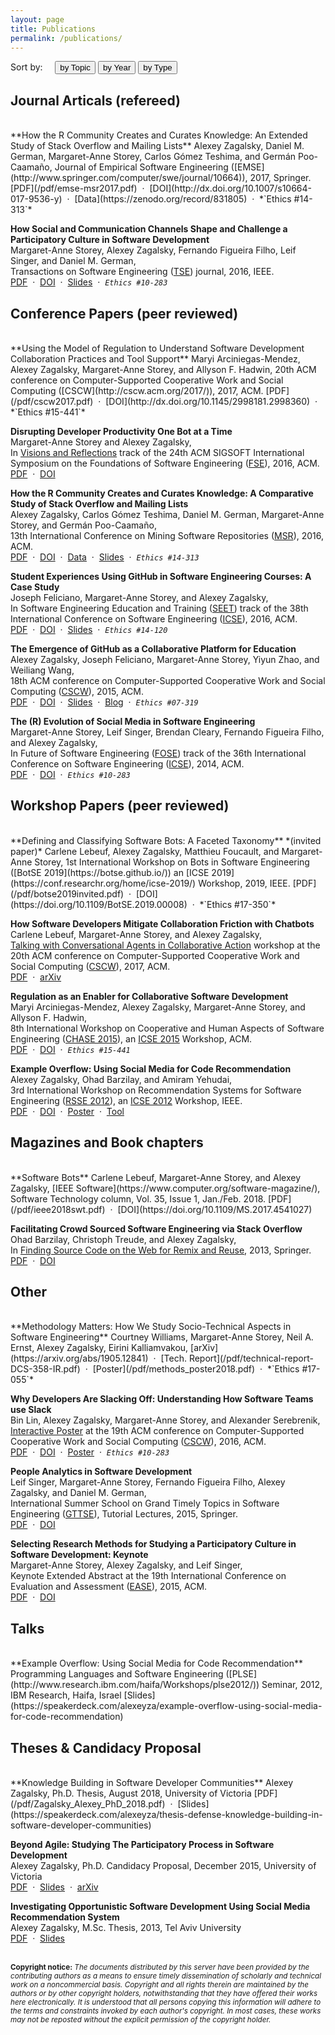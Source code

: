```yaml
---
layout: page
title: Publications
permalink: /publications/
---
```

<div id=pubfilters>
    <span>Sort by: &nbsp; &nbsp;</span>
    <button onclick="showPubsByTopic()">by Topic</button>
    <button onclick="showPubsByYear()">by Year</button>
    <button onclick="showPubsByType()">by Type</button>
</div>


## Journal Articals (refereed)
<br>
**How the R Community Creates and Curates Knowledge: An Extended Study of Stack Overflow and Mailing Lists**  
Alexey Zagalsky, Daniel M. German, Margaret-Anne Storey, Carlos Gómez Teshima, and Germán Poo-Caamaño,  
Journal of Empirical Software Engineering ([EMSE](http://www.springer.com/computer/swe/journal/10664)), 2017, Springer.  
[PDF](/pdf/emse-msr2017.pdf) &nbsp;·&nbsp; [DOI](http://dx.doi.org/10.1007/s10664-017-9536-y) &nbsp;·&nbsp; [Data](https://zenodo.org/record/831805) &nbsp;·&nbsp; *`Ethics #14-313`*

**How Social and Communication Channels Shape and Challenge a Participatory Culture in Software Development**  
Margaret-Anne Storey, Alexey Zagalsky, Fernando Figueira Filho, Leif Singer, and Daniel M. German,  
Transactions on Software Engineering ([TSE](https://www.computer.org/web/tse)) journal, 2016, IEEE.  
[PDF](/pdf/tse2016.pdf) &nbsp;·&nbsp; [DOI](http://dx.doi.org/10.1109/TSE.2016.2584053) &nbsp;·&nbsp; [Slides](https://speakerdeck.com/alexeyza/tse-2016-how-communication-channels-challenge-a-participatory-culture-in-software-development) &nbsp;·&nbsp; *`Ethics #10-283`*


## Conference Papers (peer reviewed)
<br>
**Using the Model of Regulation to Understand Software Development Collaboration Practices and Tool Support**  
Maryi Arciniegas-Mendez, Alexey Zagalsky, Margaret-Anne Storey, and Allyson F. Hadwin,  
20th ACM conference on Computer-Supported Cooperative Work and Social Computing ([CSCW](http://cscw.acm.org/2017/)), 2017, ACM.  
[PDF](/pdf/cscw2017.pdf) &nbsp;·&nbsp; [DOI](http://dx.doi.org/10.1145/2998181.2998360) &nbsp;·&nbsp; *`Ethics #15-441`*

**Disrupting Developer Productivity One Bot at a Time**  
Margaret-Anne Storey and Alexey Zagalsky,  
In [Visions and Reflections](http://www.cs.ucdavis.edu/fse2016/calls/visions-and-reflections/) track of the 24th ACM SIGSOFT International Symposium on the Foundations of Software Engineering ([FSE](http://www.cs.ucdavis.edu/fse2016/)), 2016, ACM.  
[PDF](/pdf/fse-var2016.pdf) &nbsp;·&nbsp; [DOI](http://dx.doi.org/10.1145/2950290.2983989)

**How the R Community Creates and Curates Knowledge: A Comparative Study of Stack Overflow and Mailing Lists**  
Alexey Zagalsky, Carlos Gómez Teshima, Daniel M. German, Margaret-Anne Storey,
and Germán Poo-Caamaño,  
13th International Conference on Mining Software Repositories ([MSR](http://2016.msrconf.org)), 2016, ACM.  
[PDF](/pdf/msr2016.pdf) &nbsp;·&nbsp; [DOI](http://dx.doi.org/10.1145/2901739.2901772) &nbsp;·&nbsp; [Data](https://github.com/thechiselgroup/R-ML-and-StackOverflow) &nbsp;·&nbsp; [Slides](https://speakerdeck.com/alexeyza/msr16-how-the-r-community-creates-and-curates-knowledge) &nbsp;·&nbsp; *`Ethics #14-313`*

**Student Experiences Using GitHub in Software Engineering Courses: A Case Study**  
Joseph Feliciano, Margaret-Anne Storey, and Alexey Zagalsky,  
In Software Engineering Education and Training ([SEET](http://2016.icse.cs.txstate.edu/educationTraining)) track of the 38th International Conference on Software Engineering ([ICSE](http://2016.icse.cs.txstate.edu/)), 2016, ACM.  
[PDF](/pdf/icse16seet.pdf) &nbsp;·&nbsp; [DOI](http://dx.doi.org/10.1145/2889160.2889195) &nbsp;·&nbsp; [Slides](https://speakerdeck.com/alexeyza/icse16-student-experiences-using-github-in-software-engineering-courses) &nbsp;·&nbsp; *`Ethics #14-120`*

**The Emergence of GitHub as a Collaborative Platform for Education**  
Alexey Zagalsky, Joseph Feliciano, Margaret-Anne Storey, Yiyun Zhao, and Weiliang Wang,  
18th ACM conference on Computer-Supported Cooperative Work and Social Computing ([CSCW](http://cscw.acm.org/2015/)), 2015, ACM.  
[PDF](/pdf/cscw15.pdf) &nbsp;·&nbsp; [DOI](http://dx.doi.org/10.1145/2675133.2675284) &nbsp;·&nbsp; [Slides](https://speakerdeck.com/alexeyza/the-emergence-of-github-as-a-collaborative-platform-for-education) &nbsp;·&nbsp; [Blog](http://alexeyza.com/blog/2015/09/10/embracing-participatory-culture-in-education/) &nbsp;·&nbsp; *`Ethics #07-319`*

**The \(R\) Evolution of Social Media in Software Engineering**  
Margaret-Anne Storey, Leif Singer, Brendan Cleary, Fernando Figueira Filho, and Alexey Zagalsky,  
In Future of Software Engineering ([FOSE](http://2014.icse-conferences.org/fose)) track of the 36th International Conference on Software Engineering ([ICSE](http://2014.icse-conferences.org/)), 2014, ACM.  
[PDF](/pdf/fose14.pdf) &nbsp;·&nbsp; [DOI](http://dx.doi.org/10.1145/2593882.2593887) &nbsp;·&nbsp; *`Ethics #10-283`*


## Workshop Papers (peer reviewed)
<br>
**Defining and Classifying Software Bots: A Faceted Taxonomy** *(invited paper)*  
Carlene Lebeuf, Alexey Zagalsky, Matthieu Foucault, and Margaret-Anne Storey,  
1st International Workshop on Bots in Software Engineering ([BotSE 2019](https://botse.github.io/)) an [ICSE 2019](https://conf.researchr.org/home/icse-2019/) Workshop, 2019, IEEE.  
[PDF](/pdf/botse2019invited.pdf) &nbsp;·&nbsp; [DOI](https://doi.org/10.1109/BotSE.2019.00008) &nbsp;·&nbsp; *`Ethics #17-350`*

**How Software Developers Mitigate Collaboration Friction with Chatbots**  
Carlene Lebeuf, Margaret-Anne Storey, and Alexey Zagalsky,  
[Talking with Conversational Agents in Collaborative Action](https://talkingwithagents.wordpress.com/) workshop at the 20th ACM conference on Computer-Supported Cooperative Work and Social Computing ([CSCW](http://cscw.acm.org/2017/)), 2017, ACM.  
[PDF](/pdf/cscw2017-workshop.pdf) &nbsp;·&nbsp; [arXiv](https://arxiv.org/abs/1702.07011)

**Regulation as an Enabler for Collaborative Software Development**  
Maryi Arciniegas-Mendez, Alexey Zagalsky, Margaret-Anne Storey, and Allyson F. Hadwin,  
8th International Workshop on Cooperative and Human Aspects of Software Engineering ([CHASE 2015](http://www.chaseresearch.org/workshops/chase2015)), an [ICSE 2015](http://2015.icse-conferences.org/) Workshop, ACM.  
[PDF](/pdf/chase15.pdf) &nbsp;·&nbsp; [DOI](http://dx.doi.org/10.1109/CHASE.2015.29) &nbsp;·&nbsp; *`Ethics #15-441`*

**Example Overflow: Using Social Media for Code Recommendation**  
Alexey Zagalsky, Ohad Barzilay, and Amiram Yehudai,  
3rd International Workshop on Recommendation Systems for Software Engineering ([RSSE 2012](https://sites.google.com/site/rsseresearch/rsse-2012)), an [ICSE 2012](https://files.ifi.uzh.ch/icseweb/) Workshop, IEEE.  
[PDF](/pdf/rsse12.pdf) &nbsp;·&nbsp; [DOI](http://dx.doi.org/10.1109/RSSE.2012.6233407) &nbsp;·&nbsp; [Poster](/pdf/rsse12_poster.pdf) &nbsp;·&nbsp; [Tool](http://www.exampleoverflow.net/)


## Magazines and Book chapters
<br>
**Software Bots**  
Carlene Lebeuf, Margaret-Anne Storey, and Alexey Zagalsky,  
[IEEE Software](https://www.computer.org/software-magazine/), Software Technology column, Vol. 35, Issue 1, Jan./Feb. 2018.  
[PDF](/pdf/ieee2018swt.pdf) &nbsp;·&nbsp; [DOI](https://doi.org/10.1109/MS.2017.4541027)

**Facilitating Crowd Sourced Software Engineering via Stack Overflow**  
Ohad Barzilay, Christoph Treude, and Alexey Zagalsky,  
In [Finding Source Code on the Web for Remix and Reuse](http://www.springer.com/computer/swe/book/978-1-4614-6595-9), 2013, Springer.  
[PDF](/pdf/fcsse13.pdf) &nbsp;·&nbsp; [DOI](http://dx.doi.org/10.1007/978-1-4614-6596-6_15)


## Other
<br>
**Methodology Matters: How We Study Socio-Technical Aspects in Software Engineering**  
Courtney Williams, Margaret-Anne Storey, Neil A. Ernst, Alexey Zagalsky, Eirini Kalliamvakou,  
[arXiv](https://arxiv.org/abs/1905.12841) &nbsp;·&nbsp; [Tech. Report](/pdf/technical-report-DCS-358-IR.pdf) &nbsp;·&nbsp; [Poster](/pdf/methods_poster2018.pdf) &nbsp;·&nbsp; *`Ethics #17-055`*

**Why Developers Are Slacking Off: Understanding How Software Teams use Slack**  
Bin Lin, Alexey Zagalsky, Margaret-Anne Storey, and Alexander Serebrenik,  
[Interactive Poster](http://cscw.acm.org/2016/submit/posters.php) at the 19th ACM conference on Computer-Supported Cooperative Work and Social Computing ([CSCW](http://cscw.acm.org/2016/index.php)), 2016, ACM.  
[PDF](/pdf/cscw16.pdf) &nbsp;·&nbsp; [DOI](http://dx.doi.org/10.1145/2818052.2869117) &nbsp;·&nbsp; [Poster](/pdf/cscw16_poster.pdf) &nbsp;·&nbsp; *`Ethics #10-283`*

**People Analytics in Software Development**  
Leif Singer, Margaret-Anne Storey, Fernando Figueira Filho, Alexey Zagalsky, and Daniel M. German,  
International Summer School on Grand Timely Topics in Software Engineering ([GTTSE](http://gttse.wikidot.com/)), Tutorial Lectures, 2015, Springer.  
[PDF](/pdf/gttse15.pdf) &nbsp;·&nbsp; [DOI](http://dx.doi.org/10.1007/978-3-319-60074-1)

**Selecting Research Methods for Studying a Participatory Culture in Software Development: Keynote**  
Margaret-Anne Storey, Alexey Zagalsky, and Leif Singer,  
Keynote Extended Abstract at the 19th International Conference on Evaluation and Assessment ([EASE](http://emse.nju.edu.cn/ease2015/program/keynote-speakers/)), 2015, ACM.  
[PDF](/pdf/ease15.pdf) &nbsp;·&nbsp; [DOI](http://dx.doi.org/10.1145/2745802.2747957)


## Talks
<br>
**Example Overflow: Using Social Media for Code Recommendation**  
Programming Languages and Software Engineering ([PLSE](http://www.research.ibm.com/haifa/Workshops/plse2012/)) Seminar, 2012, IBM Research, Haifa, Israel  
[Slides](https://speakerdeck.com/alexeyza/example-overflow-using-social-media-for-code-recommendation)


## Theses & Candidacy Proposal
<br>
**Knowledge Building in Software Developer Communities**    
Alexey Zagalsky, Ph.D. Thesis, August 2018, University of Victoria  
[PDF](/pdf/Zagalsky_Alexey_PhD_2018.pdf) &nbsp;·&nbsp; [Slides](https://speakerdeck.com/alexeyza/thesis-defense-knowledge-building-in-software-developer-communities)

**Beyond Agile: Studying The Participatory Process in Software Development**  
Alexey Zagalsky, Ph.D. Candidacy Proposal, December 2015, University of Victoria  
[PDF](/pdf/candidacy-proposal.pdf) &nbsp;·&nbsp; [Slides](https://speakerdeck.com/alexeyza/phd-candidacy-exam-studying-the-participatory-process-in-software-development) &nbsp;·&nbsp; [arXiv](https://arxiv.org/abs/1705.05450)

**Investigating Opportunistic Software Development Using Social Media Recommendation System**  
Alexey Zagalsky, M.Sc. Thesis, 2013, Tel Aviv University  
[PDF](/pdf/Zagalsky.Alexey-MSc.pdf) &nbsp;·&nbsp; [Slides](https://speakerdeck.com/alexeyza/investigating-opportunistic-software-development-using-social-media-recommendation-systems)


<br><small>
**Copyright notice:** _The documents distributed by this server have been provided by the contributing authors as a means to ensure timely dissemination of scholarly and technical work on a noncommercial basis. Copyright and all rights therein are maintained by the authors or by other copyright holders, notwithstanding that they have offered their works here electronically. It is understood that all persons copying this information will adhere to the terms and constraints invoked by each author's copyright. In most cases, these works may not be reposted without the explicit permission of the copyright holder._</small>